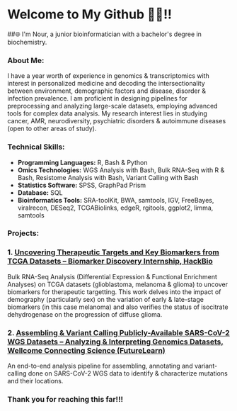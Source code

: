 # **Welcome to My Github 👩‍💻!!**

##🌐 I'm Nour, a junior bioinformatician with a bachelor's degree in biochemistry.

### About Me:
I have a year worth of experience in genomics & transcriptomics with interest in personalized medicine and decoding the intersectionality between environment, demographic factors and disease, disorder & infection prevalence. I am proficient in designing pipelines for preprocessing and analyzing large-scale datasets, employing advanced tools for complex data analysis. My research interest lies in studying cancer, AMR, neurodiversity, psychiatric disorders & autoimmune diseases (open to other areas of study).

### Technical Skills:
* **Programming Languages:** R, Bash & Python
* **Omics Technologies:** WGS Analysis with Bash, Bulk RNA-Seq with R & Bash, Resistome Analysis with Bash, Variant Calling with Bash
* **Statistics Software:** SPSS, GraphPad Prism
* **Database:** SQL
* **Bioinformatics Tools:** SRA-toolKit, BWA, samtools, IGV, FreeBayes, viralrecon, DESeq2, TCGABiolinks, edgeR, rgitools, ggplot2, limma, samtools

### Projects:
### 1. [Uncovering Therapeutic Targets and Key Biomarkers from TCGA Datasets – Biomarker Discovery Internship, HackBio](https://github.com/nournahtay/rnaseq-biomarker-discovery)
Bulk RNA-Seq Analysis (Differential Expression & Functional Enrichment Analyses) on TCGA datasets (glioblastoma, melanoma & glioma) to uncover biomarkers for therapeutic targetting. This work delves into the impact of demography (particularly sex) on the variation of early & late-stage biomarkers (in this case melanoma) and also verifies the status of isocitrate dehydrogenase on the progression of diffuse glioma. 

### 2. [Assembling & Variant Calling Publicly-Available SARS-CoV-2 WGS Datasets – Analyzing & Interpreting Genomics Datasets, Wellcome Connecting Science (FutureLearn)](https://github.com/nournahtay/wgs-variant-calling)
An end-to-end analysis pipeline for assembling, annotating and variant-calling done on SARS-CoV-2 WGS data to identify & characterize mutations and their locations.


### Thank you for reaching this far!!!
